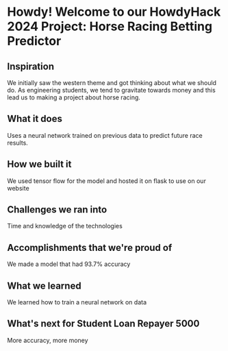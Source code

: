 # **Howdy! Welcome to our HowdyHack 2024 Project: Horse Racing Betting Predictor**

## **Inspiration**

We initially saw the western theme and got thinking about what we should do. As engineering students, we tend to gravitate towards money and this lead us to making a project about horse racing.

## **What it does**

Uses a neural network trained on previous data to predict future race results.

## **How we built it**

We used tensor flow for the model and hosted it on flask to use on our website

## **Challenges we ran into**

Time and knowledge of the technologies

## **Accomplishments that we're proud of**

We made a model that had 93.7% accuracy

## **What we learned**

We learned how to train a neural network on data

## **What's next for Student Loan Repayer 5000**

More accuracy, more money
